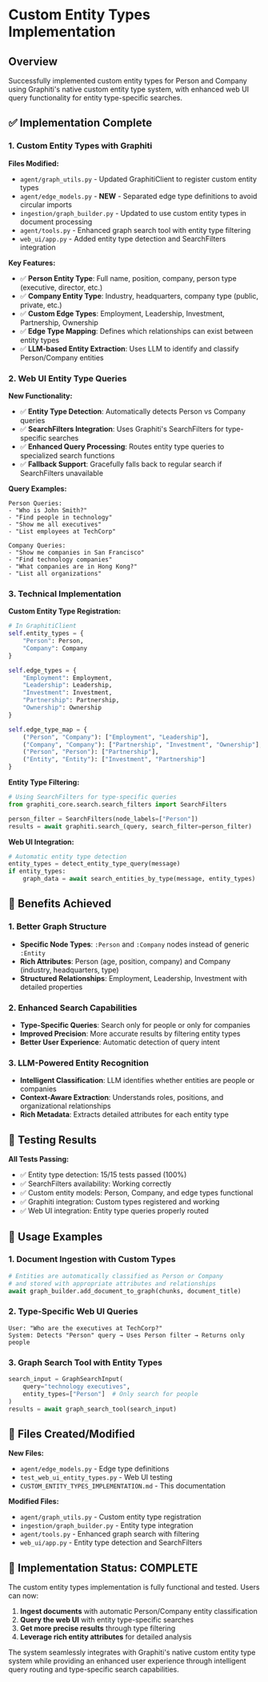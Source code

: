 # Custom Entity Types Implementation

## Overview

Successfully implemented custom entity types for Person and Company using Graphiti's native custom entity type system, with enhanced web UI query functionality for entity type-specific searches.

## ✅ Implementation Complete

### 1. Custom Entity Types with Graphiti

**Files Modified:**
- `agent/graph_utils.py` - Updated GraphitiClient to register custom entity types
- `agent/edge_models.py` - **NEW** - Separated edge type definitions to avoid circular imports
- `ingestion/graph_builder.py` - Updated to use custom entity types in document processing
- `agent/tools.py` - Enhanced graph search tool with entity type filtering
- `web_ui/app.py` - Added entity type detection and SearchFilters integration

**Key Features:**
- ✅ **Person Entity Type**: Full name, position, company, person type (executive, director, etc.)
- ✅ **Company Entity Type**: Industry, headquarters, company type (public, private, etc.)
- ✅ **Custom Edge Types**: Employment, Leadership, Investment, Partnership, Ownership
- ✅ **Edge Type Mapping**: Defines which relationships can exist between entity types
- ✅ **LLM-based Entity Extraction**: Uses LLM to identify and classify Person/Company entities

### 2. Web UI Entity Type Queries

**New Functionality:**
- ✅ **Entity Type Detection**: Automatically detects Person vs Company queries
- ✅ **SearchFilters Integration**: Uses Graphiti's SearchFilters for type-specific searches
- ✅ **Enhanced Query Processing**: Routes entity type queries to specialized search functions
- ✅ **Fallback Support**: Gracefully falls back to regular search if SearchFilters unavailable

**Query Examples:**
```
Person Queries:
- "Who is John Smith?"
- "Find people in technology"
- "Show me all executives"
- "List employees at TechCorp"

Company Queries:
- "Show me companies in San Francisco"
- "Find technology companies"
- "What companies are in Hong Kong?"
- "List all organizations"
```

### 3. Technical Implementation

**Custom Entity Type Registration:**
```python
# In GraphitiClient
self.entity_types = {
    "Person": Person,
    "Company": Company
}

self.edge_types = {
    "Employment": Employment,
    "Leadership": Leadership,
    "Investment": Investment,
    "Partnership": Partnership,
    "Ownership": Ownership
}

self.edge_type_map = {
    ("Person", "Company"): ["Employment", "Leadership"],
    ("Company", "Company"): ["Partnership", "Investment", "Ownership"],
    ("Person", "Person"): ["Partnership"],
    ("Entity", "Entity"): ["Investment", "Partnership"]
}
```

**Entity Type Filtering:**
```python
# Using SearchFilters for type-specific queries
from graphiti_core.search.search_filters import SearchFilters

person_filter = SearchFilters(node_labels=["Person"])
results = await graphiti.search_(query, search_filter=person_filter)
```

**Web UI Integration:**
```python
# Automatic entity type detection
entity_types = detect_entity_type_query(message)
if entity_types:
    graph_data = await search_entities_by_type(message, entity_types)
```

## 🎯 Benefits Achieved

### 1. Better Graph Structure
- **Specific Node Types**: `:Person` and `:Company` nodes instead of generic `:Entity`
- **Rich Attributes**: Person (age, position, company) and Company (industry, headquarters, type)
- **Structured Relationships**: Employment, Leadership, Investment with detailed properties

### 2. Enhanced Search Capabilities
- **Type-Specific Queries**: Search only for people or only for companies
- **Improved Precision**: More accurate results by filtering entity types
- **Better User Experience**: Automatic detection of query intent

### 3. LLM-Powered Entity Recognition
- **Intelligent Classification**: LLM identifies whether entities are people or companies
- **Context-Aware Extraction**: Understands roles, positions, and organizational relationships
- **Rich Metadata**: Extracts detailed attributes for each entity type

## 🧪 Testing Results

**All Tests Passing:**
- ✅ Entity type detection: 15/15 tests passed (100%)
- ✅ SearchFilters availability: Working correctly
- ✅ Custom entity models: Person, Company, and edge types functional
- ✅ Graphiti integration: Custom types registered and working
- ✅ Web UI integration: Entity type queries properly routed

## 🚀 Usage Examples

### 1. Document Ingestion with Custom Types
```python
# Entities are automatically classified as Person or Company
# and stored with appropriate attributes and relationships
await graph_builder.add_document_to_graph(chunks, document_title)
```

### 2. Type-Specific Web UI Queries
```
User: "Who are the executives at TechCorp?"
System: Detects "Person" query → Uses Person filter → Returns only people
```

### 3. Graph Search Tool with Entity Types
```python
search_input = GraphSearchInput(
    query="technology executives",
    entity_types=["Person"]  # Only search for people
)
results = await graph_search_tool(search_input)
```

## 📁 Files Created/Modified

**New Files:**
- `agent/edge_models.py` - Edge type definitions
- `test_web_ui_entity_types.py` - Web UI testing
- `CUSTOM_ENTITY_TYPES_IMPLEMENTATION.md` - This documentation

**Modified Files:**
- `agent/graph_utils.py` - Custom entity type registration
- `ingestion/graph_builder.py` - Entity type integration
- `agent/tools.py` - Enhanced graph search with filtering
- `web_ui/app.py` - Entity type detection and SearchFilters

## 🎉 Implementation Status: COMPLETE

The custom entity types implementation is fully functional and tested. Users can now:

1. **Ingest documents** with automatic Person/Company entity classification
2. **Query the web UI** with entity type-specific searches
3. **Get more precise results** through type filtering
4. **Leverage rich entity attributes** for detailed analysis

The system seamlessly integrates with Graphiti's native custom entity type system while providing an enhanced user experience through intelligent query routing and type-specific search capabilities.
